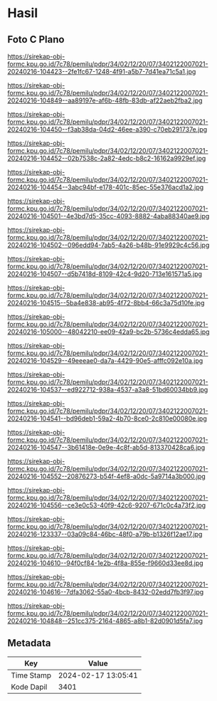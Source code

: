 # Hasil

## Foto C Plano

https://sirekap-obj-formc.kpu.go.id/7c78/pemilu/pdpr/34/02/12/20/07/3402122007021-20240216-104423--2fe1fc67-1248-4f91-a5b7-7d41ea71c5a1.jpg

https://sirekap-obj-formc.kpu.go.id/7c78/pemilu/pdpr/34/02/12/20/07/3402122007021-20240216-104849--aa89197e-af6b-48fb-83db-af22aeb2fba2.jpg

https://sirekap-obj-formc.kpu.go.id/7c78/pemilu/pdpr/34/02/12/20/07/3402122007021-20240216-104450--f3ab38da-04d2-46ee-a390-c70eb291737e.jpg

https://sirekap-obj-formc.kpu.go.id/7c78/pemilu/pdpr/34/02/12/20/07/3402122007021-20240216-104452--02b7538c-2a82-4edc-b8c2-16162a9929ef.jpg

https://sirekap-obj-formc.kpu.go.id/7c78/pemilu/pdpr/34/02/12/20/07/3402122007021-20240216-104454--3abc94bf-e178-401c-85ec-55e376acd1a2.jpg

https://sirekap-obj-formc.kpu.go.id/7c78/pemilu/pdpr/34/02/12/20/07/3402122007021-20240216-104501--4e3bd7d5-35cc-4093-8882-4aba88340ae9.jpg

https://sirekap-obj-formc.kpu.go.id/7c78/pemilu/pdpr/34/02/12/20/07/3402122007021-20240216-104502--096edd94-7ab5-4a26-b48b-91e9929c4c56.jpg

https://sirekap-obj-formc.kpu.go.id/7c78/pemilu/pdpr/34/02/12/20/07/3402122007021-20240216-104507--d5b7418d-8109-42c4-9d20-713e161571a5.jpg

https://sirekap-obj-formc.kpu.go.id/7c78/pemilu/pdpr/34/02/12/20/07/3402122007021-20240216-104515--5ba4e838-ab95-4f72-8bb4-66c3a75d10fe.jpg

https://sirekap-obj-formc.kpu.go.id/7c78/pemilu/pdpr/34/02/12/20/07/3402122007021-20240216-105000--48042210-ee09-42a9-bc2b-5736c4edda65.jpg

https://sirekap-obj-formc.kpu.go.id/7c78/pemilu/pdpr/34/02/12/20/07/3402122007021-20240216-104529--49eeeae0-da7a-4429-90e5-afffc092e10a.jpg

https://sirekap-obj-formc.kpu.go.id/7c78/pemilu/pdpr/34/02/12/20/07/3402122007021-20240216-104537--ed922712-938a-4537-a3a8-51bd60034bb9.jpg

https://sirekap-obj-formc.kpu.go.id/7c78/pemilu/pdpr/34/02/12/20/07/3402122007021-20240216-104541--bd96deb1-59a2-4b70-8ce0-2c810e00080e.jpg

https://sirekap-obj-formc.kpu.go.id/7c78/pemilu/pdpr/34/02/12/20/07/3402122007021-20240216-104547--3b61418e-0e9e-4c8f-ab5d-813370428ca6.jpg

https://sirekap-obj-formc.kpu.go.id/7c78/pemilu/pdpr/34/02/12/20/07/3402122007021-20240216-104552--20876273-b54f-4ef8-a0dc-5a9714a3b000.jpg

https://sirekap-obj-formc.kpu.go.id/7c78/pemilu/pdpr/34/02/12/20/07/3402122007021-20240216-104556--ce3e0c53-40f9-42c6-9207-671c0c4a73f2.jpg

https://sirekap-obj-formc.kpu.go.id/7c78/pemilu/pdpr/34/02/12/20/07/3402122007021-20240216-123337--03a09c84-46bc-48f0-a79b-b1326f12ae17.jpg

https://sirekap-obj-formc.kpu.go.id/7c78/pemilu/pdpr/34/02/12/20/07/3402122007021-20240216-104610--94f0cf84-1e2b-4f8a-855e-f9660d33ee8d.jpg

https://sirekap-obj-formc.kpu.go.id/7c78/pemilu/pdpr/34/02/12/20/07/3402122007021-20240216-104616--7dfa3062-55a0-4bcb-8432-02edd7fb3f97.jpg

https://sirekap-obj-formc.kpu.go.id/7c78/pemilu/pdpr/34/02/12/20/07/3402122007021-20240216-104848--251cc375-2164-4865-a8b1-82d0901d5fa7.jpg


## Metadata

| Key        | Value               |
| ---------- | ------------------- |
| Time Stamp | 2024-02-17 13:05:41 |
| Kode Dapil | 3401                |



